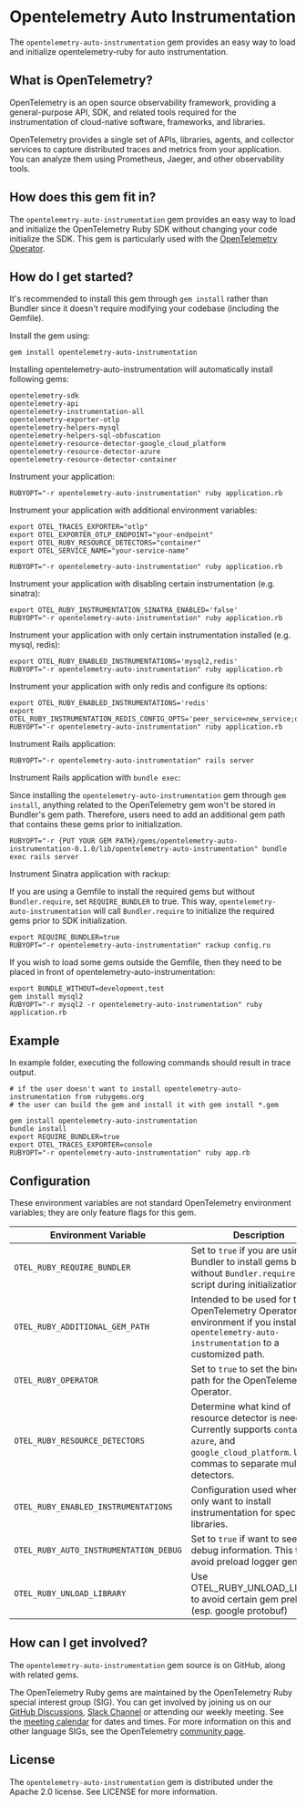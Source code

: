 # Opentelemetry Auto Instrumentation

The `opentelemetry-auto-instrumentation` gem provides an easy way to load and initialize opentelemetry-ruby for auto instrumentation.

## What is OpenTelemetry?

OpenTelemetry is an open source observability framework, providing a general-purpose API, SDK, and related tools required for the instrumentation of cloud-native software, frameworks, and libraries.

OpenTelemetry provides a single set of APIs, libraries, agents, and collector services to capture distributed traces and metrics from your application. You can analyze them using Prometheus, Jaeger, and other observability tools.

## How does this gem fit in?

The `opentelemetry-auto-instrumentation` gem provides an easy way to load and initialize the OpenTelemetry Ruby SDK without changing your code initialize the SDK. This gem is particularly used with the [OpenTelemetry Operator][opentelemetry-operator].

## How do I get started?

It's recommended to install this gem through `gem install` rather than Bundler since it doesn't require modifying your codebase (including the Gemfile).

Install the gem using:

```console
gem install opentelemetry-auto-instrumentation
```

Installing opentelemetry-auto-instrumentation will automatically install following gems:
```console
opentelemetry-sdk
opentelemetry-api
opentelemetry-instrumentation-all
opentelemetry-exporter-otlp
opentelemetry-helpers-mysql
opentelemetry-helpers-sql-obfuscation
opentelemetry-resource-detector-google_cloud_platform
opentelemetry-resource-detector-azure
opentelemetry-resource-detector-container
```

Instrument your application:

```console
RUBYOPT="-r opentelemetry-auto-instrumentation" ruby application.rb
```

Instrument your application with additional environment variables:

```console
export OTEL_TRACES_EXPORTER="otlp"
export OTEL_EXPORTER_OTLP_ENDPOINT="your-endpoint"
export OTEL_RUBY_RESOURCE_DETECTORS="container"
export OTEL_SERVICE_NAME="your-service-name"

RUBYOPT="-r opentelemetry-auto-instrumentation" ruby application.rb
```

Instrument your application with disabling certain instrumentation (e.g. sinatra):

```console
export OTEL_RUBY_INSTRUMENTATION_SINATRA_ENABLED='false'
RUBYOPT="-r opentelemetry-auto-instrumentation" ruby application.rb
```

Instrument your application with only certain instrumentation installed (e.g. mysql, redis):

```console
export OTEL_RUBY_ENABLED_INSTRUMENTATIONS='mysql2,redis'
RUBYOPT="-r opentelemetry-auto-instrumentation" ruby application.rb
```

Instrument your application with only redis and configure its options:

```console
export OTEL_RUBY_ENABLED_INSTRUMENTATIONS='redis'
export OTEL_RUBY_INSTRUMENTATION_REDIS_CONFIG_OPTS='peer_service=new_service;db_statement=omit'
RUBYOPT="-r opentelemetry-auto-instrumentation" ruby application.rb
```

Instrument Rails application:

```console
RUBYOPT="-r opentelemetry-auto-instrumentation" rails server
```

Instrument Rails application with `bundle exec`:

Since installing the `opentelemetry-auto-instrumentation` gem through `gem install`, anything related to the OpenTelemetry gem won't be stored in Bundler's gem path. Therefore, users need to add an additional gem path that contains these gems prior to initialization.

```console
RUBYOPT="-r {PUT YOUR GEM PATH}/gems/opentelemetry-auto-instrumentation-0.1.0/lib/opentelemetry-auto-instrumentation" bundle exec rails server
```

Instrument Sinatra application with rackup:

If you are using a Gemfile to install the required gems but without `Bundler.require`, set `REQUIRE_BUNDLER` to true. This way, `opentelemetry-auto-instrumentation` will call `Bundler.require` to initialize the required gems prior to SDK initialization.

```console
export REQUIRE_BUNDLER=true
RUBYOPT="-r opentelemetry-auto-instrumentation" rackup config.ru
```

If you wish to load some gems outside the Gemfile, then they need to be placed in front of opentelemetry-auto-instrumentation:

```console
export BUNDLE_WITHOUT=development,test
gem install mysql2
RUBYOPT="-r mysql2 -r opentelemetry-auto-instrumentation" ruby application.rb
```

## Example

In example folder, executing the following commands should result in trace output.

```console
# if the user doesn't want to install opentelemetry-auto-instrumentation from rubygems.org
# the user can build the gem and install it with gem install *.gem

gem install opentelemetry-auto-instrumentation
bundle install
export REQUIRE_BUNDLER=true
export OTEL_TRACES_EXPORTER=console
RUBYOPT="-r opentelemetry-auto-instrumentation" ruby app.rb
```

## Configuration

These environment variables are not standard OpenTelemetry environment variables; they are only feature flags for this gem.

| Environment Variable | Description | Default | Example |
|----------------------|-------------|---------|---------|
| `OTEL_RUBY_REQUIRE_BUNDLER` | Set to `true` if you are using Bundler to install gems but without `Bundler.require` in your script during initialization. | nil | N/A |
| `OTEL_RUBY_ADDITIONAL_GEM_PATH` | Intended to be used for the OpenTelemetry Operator environment if you install `opentelemetry-auto-instrumentation` to a customized path. | nil | N/A |
| `OTEL_RUBY_OPERATOR` | Set to `true` to set the binding path for the OpenTelemetry Operator. | `/otel-auto-instrumentation-ruby` | N/A |
| `OTEL_RUBY_RESOURCE_DETECTORS` | Determine what kind of resource detector is needed. Currently supports `container`, `azure`, and `google_cloud_platform`. Use commas to separate multiple detectors. | nil | `container,azure` |
| `OTEL_RUBY_ENABLED_INSTRUMENTATIONS` | Configuration used when you only want to install instrumentation for specific libraries. | nil | `redis,active_record` |
| `OTEL_RUBY_AUTO_INSTRUMENTATION_DEBUG` | Set to `true` if want to see some debug information. This to avoid preload logger gem | nil | N/A |
| `OTEL_RUBY_UNLOAD_LIBRARY` | Use OTEL_RUBY_UNLOAD_LIBRARY to avoid certain gem preload (esp. google protobuf) | nil | N/A |

## How can I get involved?

The `opentelemetry-auto-instrumentation` gem source is on GitHub, along with related gems.

The OpenTelemetry Ruby gems are maintained by the OpenTelemetry Ruby special interest group (SIG). You can get involved by joining us on our [GitHub Discussions][discussions-url], [Slack Channel][slack-channel] or attending our weekly meeting. See the [meeting calendar][community-meetings] for dates and times. For more information on this and other language SIGs, see the OpenTelemetry [community page][ruby-sig].

## License

The `opentelemetry-auto-instrumentation` gem is distributed under the Apache 2.0 license. See LICENSE for more information.

[ruby-sig]: https://github.com/open-telemetry/community#ruby-sig
[community-meetings]: https://github.com/open-telemetry/community#community-meetings
[slack-channel]: https://cloud-native.slack.com/archives/C01NWKKMKMY
[discussions-url]: https://github.com/open-telemetry/opentelemetry-ruby/discussions
[opentelemetry-operator]: https://github.com/open-telemetry/opentelemetry-operator
